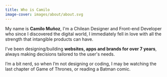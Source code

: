 ```yaml
---
title: Who is Camilo
image-cover: images/about/about.svg
---
```

My name is **Camilo Muñoz**, I'm a Chilean Designer and Front-end Developer who since I discovered the digital world, I immediately fell in love with all the strength that intangible products can have.

I’ve been designing/building **websites, apps and brands for over 7 years**, always making decisions tailored to the user's needs.

I’m a bit nerd, so when I’m not designing or coding, I may be watching the last chapter of Game of Thrones, or reading a Batman comic.
